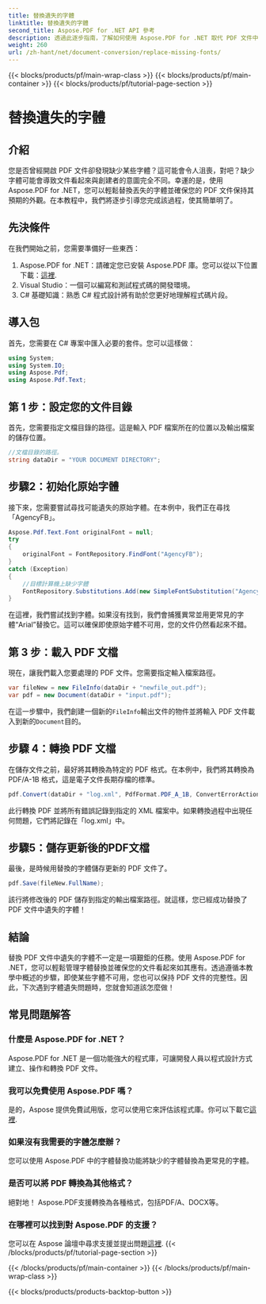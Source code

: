 ```yaml
---
title: 替換遺失的字體
linktitle: 替換遺失的字體
second_title: Aspose.PDF for .NET API 參考
description: 透過此逐步指南，了解如何使用 Aspose.PDF for .NET 取代 PDF 文件中缺少的字型。
weight: 260
url: /zh-hant/net/document-conversion/replace-missing-fonts/
---
```


{{< blocks/products/pf/main-wrap-class >}}
{{< blocks/products/pf/main-container >}}
{{< blocks/products/pf/tutorial-page-section >}}

# 替換遺失的字體

## 介紹

您是否曾經開啟 PDF 文件卻發現缺少某些字體？這可能會令人沮喪，對吧？缺少字體可能會導致文件看起來與創建者的意圖完全不同。幸運的是，使用 Aspose.PDF for .NET，您可以輕鬆替換丟失的字體並確保您的 PDF 文件保持其預期的外觀。在本教程中，我們將逐步引導您完成該過程，使其簡單明了。

## 先決條件

在我們開始之前，您需要準備好一些東西：

1.  Aspose.PDF for .NET：請確定您已安裝 Aspose.PDF 庫。您可以從以下位置下載：[這裡](https://releases.aspose.com/pdf/net/).
2. Visual Studio：一個可以編寫和測試程式碼的開發環境。
3. C# 基礎知識：熟悉 C# 程式設計將有助於您更好地理解程式碼片段。

## 導入包

首先，您需要在 C# 專案中匯入必要的套件。您可以這樣做：

```csharp
using System;
using System.IO;
using Aspose.Pdf;
using Aspose.Pdf.Text;
```

## 第 1 步：設定您的文件目錄

首先，您需要指定文檔目錄的路徑。這是輸入 PDF 檔案所在的位置以及輸出檔案的儲存位置。

```csharp
//文檔目錄的路徑。
string dataDir = "YOUR DOCUMENT DIRECTORY";
```

## 步驟2：初始化原始字體

接下來，您需要嘗試尋找可能遺失的原始字體。在本例中，我們正在尋找「AgencyFB」。

```csharp
Aspose.Pdf.Text.Font originalFont = null;
try
{
    originalFont = FontRepository.FindFont("AgencyFB");
}
catch (Exception)
{
    //目標計算機上缺少字體
    FontRepository.Substitutions.Add(new SimpleFontSubstitution("AgencyFB", "Arial"));
}
```

在這裡，我們嘗試找到字體。如果沒有找到，我們會捕獲異常並用更常見的字體“Arial”替換它。這可以確保即使原始字體不可用，您的文件仍然看起來不錯。

## 第 3 步：載入 PDF 文檔

現在，讓我們載入您要處理的 PDF 文件。您需要指定輸入檔案路徑。

```csharp
var fileNew = new FileInfo(dataDir + "newfile_out.pdf");
var pdf = new Document(dataDir + "input.pdf");
```

在這一步驟中，我們創建一個新的`FileInfo`輸出文件的物件並將輸入 PDF 文件載入到新的`Document`目的。

## 步驟 4：轉換 PDF 文檔

在儲存文件之前，最好將其轉換為特定的 PDF 格式。在本例中，我們將其轉換為 PDF/A-1B 格式，這是電子文件長期存檔的標準。

```csharp
pdf.Convert(dataDir + "log.xml", PdfFormat.PDF_A_1B, ConvertErrorAction.Delete);
```

此行轉換 PDF 並將所有錯誤記錄到指定的 XML 檔案中。如果轉換過程中出現任何問題，它們將記錄在「log.xml」中。

## 步驟5：儲存更新後的PDF文檔

最後，是時候用替換的字體儲存更新的 PDF 文件了。

```csharp
pdf.Save(fileNew.FullName);
```

該行將修改後的 PDF 儲存到指定的輸出檔案路徑。就這樣，您已經成功替換了 PDF 文件中遺失的字體！

## 結論

替換 PDF 文件中遺失的字體不一定是一項艱鉅的任務。使用 Aspose.PDF for .NET，您可以輕鬆管理字體替換並確保您的文件看起來如其應有。透過遵循本教學中概述的步驟，即使某些字體不可用，您也可以保持 PDF 文件的完整性。因此，下次遇到字體遺失問題時，您就會知道該怎麼做！

## 常見問題解答

### 什麼是 Aspose.PDF for .NET？
Aspose.PDF for .NET 是一個功能強大的程式庫，可讓開發人員以程式設計方式建立、操作和轉換 PDF 文件。

### 我可以免費使用 Aspose.PDF 嗎？
是的，Aspose 提供免費試用版，您可以使用它來評估該程式庫。你可以下載它[這裡](https://releases.aspose.com/).

### 如果沒有我需要的字體怎麼辦？
您可以使用 Aspose.PDF 中的字體替換功能將缺少的字體替換為更常見的字體。

### 是否可以將 PDF 轉換為其他格式？
絕對地！ Aspose.PDF支援轉換為各種格式，包括PDF/A、DOCX等。

### 在哪裡可以找到對 Aspose.PDF 的支援？
您可以在 Aspose 論壇中尋求支援並提出問題[這裡](https://forum.aspose.com/c/pdf/10).
{{< /blocks/products/pf/tutorial-page-section >}}

{{< /blocks/products/pf/main-container >}}
{{< /blocks/products/pf/main-wrap-class >}}

{{< blocks/products/products-backtop-button >}}
